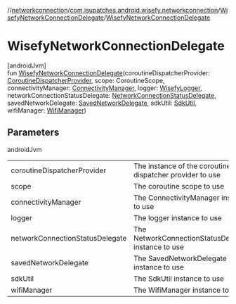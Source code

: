 //[networkconnection](../../../index.md)/[com.isupatches.android.wisefy.networkconnection](../index.md)/[WisefyNetworkConnectionDelegate](index.md)/[WisefyNetworkConnectionDelegate](-wisefy-network-connection-delegate.md)

# WisefyNetworkConnectionDelegate

[androidJvm]\
fun [WisefyNetworkConnectionDelegate](-wisefy-network-connection-delegate.md)(coroutineDispatcherProvider: [CoroutineDispatcherProvider](../../../../core/core/com.isupatches.android.wisefy.core.coroutines/-coroutine-dispatcher-provider/index.md), scope: CoroutineScope, connectivityManager: [ConnectivityManager](https://developer.android.com/reference/kotlin/android/net/ConnectivityManager.html), logger: [WisefyLogger](../../../../core/core/com.isupatches.android.wisefy.core.logging/-wisefy-logger/index.md), networkConnectionStatusDelegate: [NetworkConnectionStatusDelegate](../../../../networkconnectionstatus/networkconnectionstatus/com.isupatches.android.wisefy.networkconnectionstatus/-network-connection-status-delegate/index.md), savedNetworkDelegate: [SavedNetworkDelegate](../../../../savednetworks/savednetworks/com.isupatches.android.wisefy.savednetworks/-saved-network-delegate/index.md), sdkUtil: [SdkUtil](../../../../core/core/com.isupatches.android.wisefy.core.util/-sdk-util/index.md), wifiManager: [WifiManager](https://developer.android.com/reference/kotlin/android/net/wifi/WifiManager.html))

## Parameters

androidJvm

| | |
|---|---|
| coroutineDispatcherProvider | The instance of the coroutine dispatcher provider to use |
| scope | The coroutine scope to use |
| connectivityManager | The ConnectivityManager instance to use |
| logger | The logger instance to use |
| networkConnectionStatusDelegate | The NetworkConnectionStatusDelegate instance to use |
| savedNetworkDelegate | The SavedNetworkDelegate instance to use |
| sdkUtil | The SdkUtil instance to use |
| wifiManager | The WifiManager instance to use |
